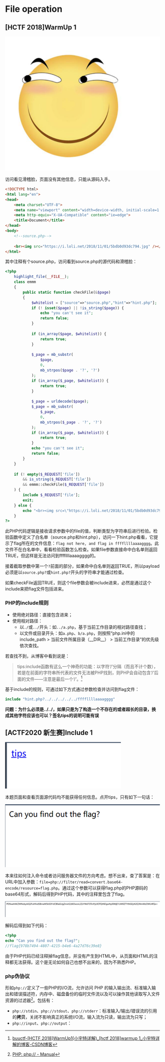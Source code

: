 # File operation

## [HCTF 2018]WarmUp 1

![1692864298599.png](./images/warmup1.png)

访问看见滑稽脸，页面没有其他信息，只能从源码入手。

```html
<!DOCTYPE html>
<html lang="en">
<head>
    <meta charset="UTF-8">
    <meta name="viewport" content="width=device-width, initial-scale=1.0">
    <meta http-equiv="X-UA-Compatible" content="ie=edge">
    <title>Document</title>
</head>
<body>
    <!--source.php-->
  
    <br><img src="https://i.loli.net/2018/11/01/5bdb0d93dc794.jpg" /></body>
</html>
```

其中注释有个source.php，访问看到source.php的源代码和滑稽脸：

```php
<?php
    highlight_file(__FILE__);
    class emmm
    {
        public static function checkFile(&$page)
        {
            $whitelist = ["source"=>"source.php","hint"=>"hint.php"];
            if (! isset($page) || !is_string($page)) {
                echo "you can't see it";
                return false;
            }

            if (in_array($page, $whitelist)) {
                return true;
            }

            $_page = mb_substr(
                $page,
                0,
                mb_strpos($page . '?', '?')
            );
            if (in_array($_page, $whitelist)) {
                return true;
            }

            $_page = urldecode($page);
            $_page = mb_substr(
                $_page,
                0,
                mb_strpos($_page . '?', '?')
            );
            if (in_array($_page, $whitelist)) {
                return true;
            }
            echo "you can't see it";
            return false;
        }
    }

    if (! empty($_REQUEST['file'])
        && is_string($_REQUEST['file'])
        && emmm::checkFile($_REQUEST['file'])
    ) {
        include $_REQUEST['file'];
        exit;
    } else {
        echo "<br><img src=\"https://i.loli.net/2018/11/01/5bdb0d93dc794.jpg\" />";
    }  
?>
```

此PHP代码逻辑是接收请求参数中的file的值，判断类型为字符串后进行检验。检验函数中定义了白名单（source.php和hint.php），访问一下hint.php看看，它提示了flag所在的文件信息：`flag not here, and flag in ffffllllaaaagggg`。此文件不在白名单中，看看检验函数怎么检查。如果file参数直接命中白名单则返回TRUE，但这样是无法访问到ffffllllaaaagggg的。

接着截取参数中第一个`?`前面的部分，如果命中白名单则返回TRUE，所以payload必须是以`source.php?`或`hint.php?`开头的字符串才能通过检查。

如果checkFile返回TRUE，则这个file参数会被include进来，必然是通过这个include来把flag文件包括进来。

### PHP的include规则

- 使用绝对路径：直接包含进来；
- 使用相对路径：
  - 以`./`或`../`开头：如`../a.php`，基于当前工作目录的相对路径查找；
  - 以文件或目录开头：如`a.php`、`b/a.php`，则按照“php.ini中的include_path > 当前文件所属目录（_\_DIR__） > 当前工作目录”的优先级依次查找。

若查找不到，从博客中看到说是：

> tips:include函数有这么一个神奇的功能：以字符‘/’分隔（而且不计个数），若是在前面的字符串所代表的文件无法被PHP找到，则PHP会自动包含‘/’后面的文件——注意是最后一个‘/’。[^WarmUp1-blog]

基于include的规则，可通过如下方式通过参数检查并访问到flag文件：

```php
include "hint.php?../../../../../ffffllllaaaagggg"
```

**问题：为什么必须是../../，如果只是为了构造一个不存在的或者超长的目录，换成其他字符应该也可以？签名tips的说明可能有误**

## [ACTF2020 新生赛]Include 1

![1692951098905.png](./images/include-1.png)

本题页面和查看页面源代码均不能获得任何信息。点开tips，只有如下一句话：

![1692951134016.png](./images/include1-tips.png)

本来往如何注入命令或者访问服务器文件的方向考虑。想不出来，查了答案是：在URL中加入参数：`file=php://filter/read=convert.base64-encode/resource=flag.php`。通过这个参数可以获得flag.php的PHP源码的base64形式，解码后得到PHP代码，其中的注释里包含了flag。

![1692954947358.png](./images/include1-flagcode.png)

解码后得到如下代码：

```php
<?php
echo "Can you find out the flag?";
//flag{978b7494-4807-4215-b4e6-4a27d76c39e8}
```

由于PHP代码已经注释掉flag信息，并没有产生到HTML中，从页面和HTML的注释都无法获得。这个是无论如何自己也想不出来的，因为不熟悉PHP。

### php伪协议

形如`php://`定义了一些PHP的I/O流，允许访问 PHP 的输入输出流、标准输入输出和错误描述符，内存中、磁盘备份的临时文件流以及可以操作其他读取写入文件资源的过滤器[^php-manual]。包括有：

- `php://stdin`、`php://stdout`、`php://stderr`：标准输入/输出/错误流的引用的**拷贝**，关闭不影响真正的系统I/O流，输入流为只读，输出流为只写；
- `php://input`、`php://output`：







[^WarmUp1-blog]: [buuctf-[HCTF 2018]WarmUp1(小宇特详解)_[hctf 2018]warmup 1_小宇特详解的博客-CSDN博客](https://blog.csdn.net/xhy18634297976/article/details/119494505)
[^php-manual]: [PHP: php:// - Manual](https://www.php.net/manual/zh/wrappers.php.php)
